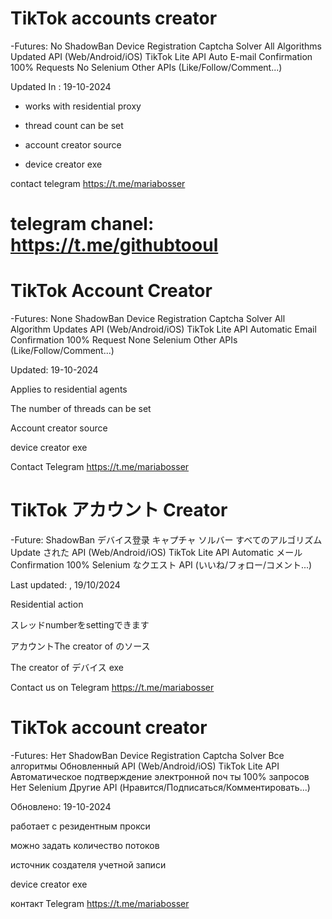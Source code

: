 # TikTok accounts creator

-Futures: No ShadowBan Device Registration Captcha Solver All Algorithms Updated API (Web/Android/iOS) TikTok Lite API Auto E-mail Confirmation 100% Requests No Selenium Other APIs (Like/Follow/Comment...)

Updated In : 19-10-2024

- works with residential proxy

 - thread count can be set

 - account creator source
 
 - device creator exe

contact telegram https://t.me/mariabosser

# telegram chanel: https://t.me/githubtooul





# TikTok Account Creator

-Futures: None ShadowBan Device Registration Captcha Solver All Algorithm Updates API (Web/Android/iOS) TikTok Lite API Automatic Email Confirmation 100% Request None Selenium Other APIs (Like/Follow/Comment...)

Updated:  19-10-2024

Applies to residential agents

The number of threads can be set

Account creator source

device creator exe

Contact Telegram https://t.me/mariabosser


# TikTok アカウント Creator

-Future: ShadowBan デバイス登录 キャプチャ ソルバー すべてのアルゴリズム Update された API (Web/Android/iOS) TikTok Lite API Automatic メールConfirmation 100% Selenium なクエスト API (いいね/フォロー/コメント...)

Last updated: , 19/10/2024

Residential action

スレッドnumberをsettingできます

アカウントThe creator of のソース

The creator of デバイス exe

Contact us on Telegram https://t.me/mariabosser

# TikTok account creator

-Futures: Нет ShadowBan Device Registration Captcha Solver Все алгоритмы Обновленный API (Web/Android/iOS) TikTok Lite API Автоматическое подтверждение электронной поч ты 100% запросов Нет Selenium Другие API (Нравится/Подписаться/Комментировать...)

Обновлено: 19-10-2024

работает с резидентным прокси

можно задать количество потоков

источник создателя учетной записи

device creator exe

контакт Telegram https://t.me/mariabosser
 

